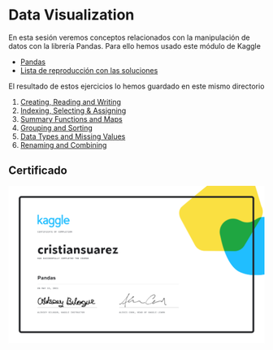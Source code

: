 # Data Visualization

En esta sesión veremos conceptos relacionados con la manipulación de datos con 
la librería Pandas. Para ello hemos usado este módulo de Kaggle

- [Pandas][pandas]
- [Lista de reproducción con las soluciones][youtube-playlist]

El resultado de estos ejercicios lo hemos guardado en este mismo directorio

1. [Creating, Reading and Writing][creating-reading-and-writing]
2. [Indexing, Selecting & Assigning][indexing-selecting-and-assigning]
3. [Summary Functions and Maps][summary-functions-and-maps]
4. [Grouping and Sorting][grouping-and-sorting]
5. [Data Types and Missing Values][data-types-and-missing-values]
6. [Renaming and Combining][renaming-and-combining]

## Certificado

[![Certificado Pandas](cristiansuarez-Pandas.png)][certificate]

<!-- LINKS -->
[youtube-playlist]:https://youtube.com/playlist?list=PLZh1qmaTeQ-qfgSKS6bEqX_HGIAXDWAbX
[pandas]:https://www.kaggle.com/learn/pandas
[creating-reading-and-writing]:01-creating-reading-and-writing
[indexing-selecting-and-assigning]:02-indexing-selecting-and-assigning
[summary-functions-and-maps]:03-summary-functions-and-maps
[grouping-and-sorting]:04-grouping-and-sorting
[data-types-and-missing-values]:05-data-types-and-missing-values
[renaming-and-combining]:06-renaming-and-combining
[certificate]:https://www.kaggle.com/learn/certification/cristiansuarez/pandas
